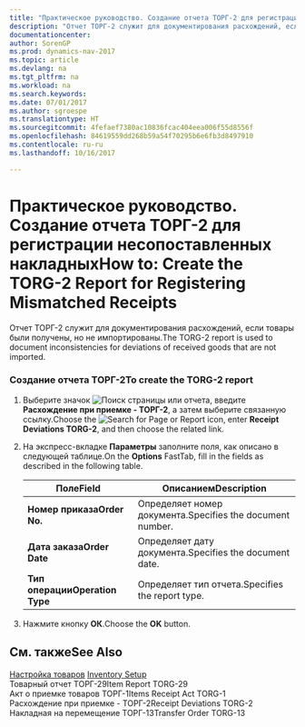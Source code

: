 ```yaml
---
title: "Практическое руководство. Создание отчета ТОРГ-2 для регистрации несопоставленных накладных"
description: "Отчет ТОРГ-2 служит для документирования расхождений, если товары были получены, но не импортированы."
documentationcenter: 
author: SorenGP
ms.prod: dynamics-nav-2017
ms.topic: article
ms.devlang: na
ms.tgt_pltfrm: na
ms.workload: na
ms.search.keywords: 
ms.date: 07/01/2017
ms.author: sgroespe
ms.translationtype: HT
ms.sourcegitcommit: 4fefaef7380ac10836fcac404eea006f55d8556f
ms.openlocfilehash: 84619559dd268b59a54f70295b6e6fb3d8497910
ms.contentlocale: ru-ru
ms.lasthandoff: 10/16/2017

---
```

# <a name="how-to-create-the-torg-2-report-for-registering-mismatched-receipts"></a><span data-ttu-id="5a99a-103">Практическое руководство. Создание отчета ТОРГ-2 для регистрации несопоставленных накладных</span><span class="sxs-lookup"><span data-stu-id="5a99a-103">How to: Create the TORG-2 Report for Registering Mismatched Receipts</span></span>
<span data-ttu-id="5a99a-104">Отчет ТОРГ-2 служит для документирования расхождений, если товары были получены, но не импортированы.</span><span class="sxs-lookup"><span data-stu-id="5a99a-104">The TORG-2 report is used to document inconsistencies for deviations of received goods that are not imported.</span></span>  
  
### <a name="to-create-the-torg-2-report"></a><span data-ttu-id="5a99a-105">Создание отчета ТОРГ-2</span><span class="sxs-lookup"><span data-stu-id="5a99a-105">To create the TORG-2 report</span></span>  
  
1.  <span data-ttu-id="5a99a-106">Выберите значок ![Поиск страницы или отчета](media/ui-search/search_small.png "Значок поиска страницы или отчета"), введите **Расхождение при приемке - ТОРГ-2**, а затем выберите связанную ссылку.</span><span class="sxs-lookup"><span data-stu-id="5a99a-106">Choose the ![Search for Page or Report](media/ui-search/search_small.png "Search for Page or Report icon") icon, enter **Receipt Deviations TORG-2**, and then choose the related link.</span></span>  
  
2.  <span data-ttu-id="5a99a-107">На экспресс-вкладке **Параметры** заполните поля, как описано в следующей таблице.</span><span class="sxs-lookup"><span data-stu-id="5a99a-107">On the **Options** FastTab, fill in the fields as described in the following table.</span></span>  
  
    |<span data-ttu-id="5a99a-108">Поле</span><span class="sxs-lookup"><span data-stu-id="5a99a-108">Field</span></span>|<span data-ttu-id="5a99a-109">Описанием</span><span class="sxs-lookup"><span data-stu-id="5a99a-109">Description</span></span>|  
    |---------------------------------|---------------------------------------|  
    |<span data-ttu-id="5a99a-110">**Номер приказа**</span><span class="sxs-lookup"><span data-stu-id="5a99a-110">**Order No.**</span></span>|<span data-ttu-id="5a99a-111">Определяет номер документа.</span><span class="sxs-lookup"><span data-stu-id="5a99a-111">Specifies the document number.</span></span>|  
    |<span data-ttu-id="5a99a-112">**Дата заказа**</span><span class="sxs-lookup"><span data-stu-id="5a99a-112">**Order Date**</span></span>|<span data-ttu-id="5a99a-113">Определяет дату документа.</span><span class="sxs-lookup"><span data-stu-id="5a99a-113">Specifies the document date.</span></span>|  
    |<span data-ttu-id="5a99a-114">**Тип операции**</span><span class="sxs-lookup"><span data-stu-id="5a99a-114">**Operation Type**</span></span>|<span data-ttu-id="5a99a-115">Определяет тип отчета.</span><span class="sxs-lookup"><span data-stu-id="5a99a-115">Specifies the report type.</span></span>|  
  
3.  <span data-ttu-id="5a99a-116">Нажмите кнопку **ОК**.</span><span class="sxs-lookup"><span data-stu-id="5a99a-116">Choose the **OK** button.</span></span>  
  
## <a name="see-also"></a><span data-ttu-id="5a99a-117">См. также</span><span class="sxs-lookup"><span data-stu-id="5a99a-117">See Also</span></span>  
 <span data-ttu-id="5a99a-118">[Настройка товаров](inventory-setup.md) </span><span class="sxs-lookup"><span data-stu-id="5a99a-118">[Inventory Setup](inventory-setup.md) </span></span>  
 <span data-ttu-id="5a99a-119">Товарный отчет ТОРГ-29</span><span class="sxs-lookup"><span data-stu-id="5a99a-119">Item Report TORG-29</span></span>   
 <span data-ttu-id="5a99a-120">Акт о приемке товаров ТОРГ-1</span><span class="sxs-lookup"><span data-stu-id="5a99a-120">Items Receipt Act TORG-1</span></span>   
 <span data-ttu-id="5a99a-121">Расхождение при приемке - ТОРГ-2</span><span class="sxs-lookup"><span data-stu-id="5a99a-121">Receipt Deviations TORG-2</span></span>   
 <span data-ttu-id="5a99a-122">Накладная на перемещение ТОРГ-13</span><span class="sxs-lookup"><span data-stu-id="5a99a-122">Transfer Order TORG-13</span></span>
